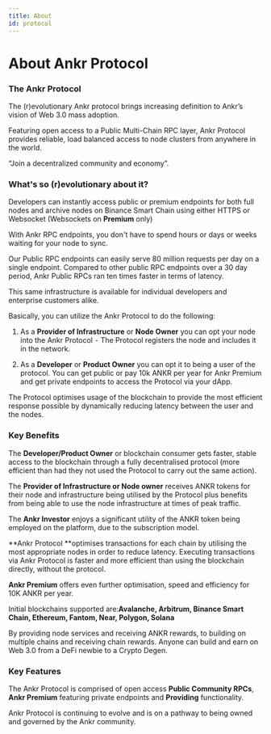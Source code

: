 ```yaml
---
title: About
id: protocol
---
```


# About Ankr Protocol

### The Ankr Protocol

The (r)evolutionary Ankr protocol brings increasing definition to Ankr’s vision of Web 3.0 mass adoption.

Featuring open access to a Public Multi-Chain RPC layer, Ankr Protocol provides reliable, load balanced access to node clusters from anywhere in the world.

“Join a decentralized community and economy”.

### What's so (r)evolutionary about it?

Developers can instantly access public or premium endpoints for both full nodes and archive nodes on Binance Smart Chain using either HTTPS or Websocket (Websockets on **Premium** only)

With Ankr RPC endpoints, you don't have to spend hours or days or weeks waiting for your node to sync.

Our Public RPC endpoints can easily serve 80 million requests per day on a single endpoint.
Compared to other public RPC endpoints over a 30 day period, Ankr Public RPCs ran ten times faster in terms of latency. 

This same infrastructure is available for individual developers and enterprise customers alike.

Basically, you can utilize the Ankr Protocol to do the following:

1. As a **Provider of Infrastructure** or **Node Owner** you can opt your node into the Ankr Protocol ⁃ The Protocol registers the node and includes it in the network.

2. As a **Developer** or **Product Owner** you can opt it to being a user of the protocol. You can get public or pay 10k ANKR per year for Ankr Premium and get private endpoints to access the Protocol via your dApp.

The Protocol optimises usage of the blockchain to provide the most efficient response possible by dynamically reducing latency between the user and the nodes.

### Key Benefits

The **Developer/Product Owner** or blockchain consumer gets faster, stable access to the blockchain through a fully decentralised protocol (more efficient than had they not used the Protocol to carry out the same action).

The **Provider of Infrastructure or Node owner** receives ANKR tokens for their node and infrastructure being utilised by the Protocol plus benefits from being able to use the node infrastructure at times of peak traffic.&#x20;

The **Ankr Investor** enjoys a significant utility of the ANKR token being employed on the platform, due to the subscription model.

**Ankr Protocol **optimises transactions for each chain by utilising the most appropriate nodes in order to reduce latency. Executing transactions via Ankr Protocol is faster and more efficient than using the blockchain directly, without the protocol.&#x20;

**Ankr Premium** offers even further optimisation, speed and efficiency for 10K ANKR per year.&#x20;

Initial blockchains supported are:**Avalanche, Arbitrum, Binance Smart Chain, Ethereum, Fantom, Near, Polygon, Solana**

By providing node services and receiving ANKR rewards, to building on multiple chains and receiving chain rewards. Anyone can build and earn on Web 3.0 from a DeFi newbie to a Crypto Degen.&#x20;

### Key Features

The Ankr Protocol is comprised of open access **Public Community RPCs**, **Ankr Premium** featuring private endpoints and **Providing** functionality.

Ankr Protocol is continuing to evolve and is on a pathway to being owned and governed by the Ankr community.

